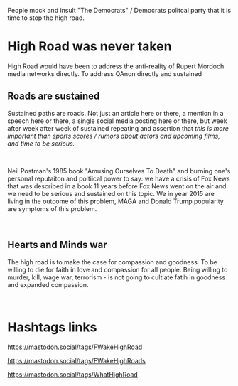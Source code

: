 People mock and insult "The Democrats" / Democrats politcal party that it is time to stop the high road.

# High Road was never taken

High Road would have been to address the anti-reality of Rupert Mordoch media networks directly. To address QAnon directly and sustained

## Roads are sustained

Sustained paths are roads. Not just an article here or there, a mention in a speech here or there, a single social media posting here or there, but week after week after week of sustained repeating and assertion that *this is more important than sports scores / rumors about actors and upcoming films, and time to be serious.*

&nbsp;

Neil Postman's 1985 book "Amusing Ourselves To Death" and burning one's personal reputaiton and poltiical power to say: we have a crisis of Fox News that was described in a book 11 years before Fox News went on the air and we need to be serious and sustained on this topic. We in year 2015 are living in the outcome of this problem, MAGA and Donald Trump popularity are symptoms of this problem.

&nbsp;

## Hearts and Minds war

The high road is to make the case for compassion and goodness. To be willing to die for faith in love and compassion for all people. Being willing to murder, kill, wage war, terrorism - is not going to cultiate fatih in goodness and expanded compassion.

&nbsp;

# Hashtags links

https://mastodon.social/tags/FWakeHighRoad

https://mastodon.social/tags/FWakeHighRoads

https://mastodon.social/tags/WhatHighRoad

